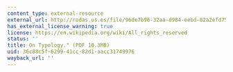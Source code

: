 ```yaml
---
content_type: external-resource
external_url: http://rodas.us.es/file/96de7b96-32aa-d984-eebd-82a2efd75d27/2/moneo_on_tipology_SCORM.zip/files/moneo_on_tipology.pdf
has_external_license_warning: true
license: https://en.wikipedia.org/wiki/All_rights_reserved
status: ''
title: On Typology." (PDF 10.3MB)
uid: 36c88c5f-6299-41cc-82d1-aacc31749976
wayback_url: ''
---
```

